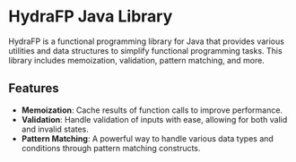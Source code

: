 # HydraFP Java Library

HydraFP is a functional programming library for Java that provides various utilities and data structures to simplify functional programming tasks. This library includes memoization, validation, pattern matching, and more.

## Features

- **Memoization**: Cache results of function calls to improve performance.
- **Validation**: Handle validation of inputs with ease, allowing for both valid and invalid states.
- **Pattern Matching**: A powerful way to handle various data types and conditions through pattern matching constructs.


